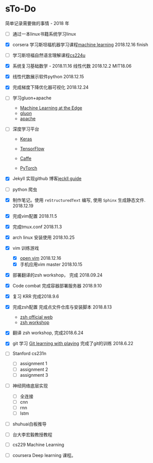 # sTo-Do

简单记录需要做的事情 - 2018 年



- [ ] 通过一本linux书籍系统学习linux

- [x] corsera 学习斯坦福机器学习课程[machine learning](https://www.coursera.org/learn/machine-learning) 2018.12.16 finish

- [ ] 学习斯坦福自然语言理解课程[cs224u](https://web.stanford.edu/class/cs224u/)

- [x] 系统复习基础数学 - 2018.11.16 线性代数 2018.12.2 MIT18.06

- [x] 线性代数展示软件python 2018.12.15

- [x] 完成梯度下降优化器可视化 2018.12.24

- [ ] 学习gluon+apache

  - [Machine Learning at the Edge](https://www.ugent.be/ea/idlab/en/research/ai-for-robotics-and-iot/machine-learning-at-the-edge.htm)
  - [gluon](https://zh.gluon.ai/index.html)
  - [apache](https://github.com/apache/incubator-mxnet)

- [ ] 深度学习平台

  - [Keras](https://keras.io/zh/)

  - [TensorFlow](https://www.tensorflow.org/?hl=zh-cn)

  - [Caffe](http://caffe.berkeleyvision.org/)

  - [PyTorch](https://pytorch.org/)

- [x] Jekyll 实现github 博客[jeckll guide](https://jekyllrb.com/docs/quickstart/)


- [ ] python 爬虫

- [x] 制作笔记。使用 `reStructuredText` 编写, 使用 `Sphinx` 生成静态文件. 2018.12.19

- [x] 完成vim配置 2018.11.5

- [x] 完成tmux.conf 2018.11.3

- [x] arch linux 安装使用 2018.10.25

- [x] vim 训练游戏
  - [x] [open vim](http://www.openvim.com/) 2018.12.16
  - [x] 手机应用vim master 2018.10.15
- [x]  部署翻译的zsh workshop， 完成 2018.09.24

- [x] Code combat 完成容器部署服务器 2018.9.10

- [x] 复习 KRR 完成2018.9.6 

- [x] 完成zsh配置 完成点文件仓库与安装脚本 2018.8.13

  - [zsh official web](http://www.zsh.org/)
  - [zsh workshop](https://www-s.acm.illinois.edu/workshops/zsh/toc.html)

- [x] 翻译 zsh workshop, 完成2018.6.24

- [x] git 学习 [Git learning with playing](https://learngitbranching.js.org/) 完成了git的训练 2018.6.22

- [ ] Stanford cs231n
    - [ ] assignment 1
    - [ ] assignment 2
    - [ ] assignment 3

- [ ] 神经网络底层实现
    - [ ] 全连接
    - [ ] cnn
    - [ ] rnn
    - [ ] lstm
- [ ] shuhuai白板推导

- [ ] 台大李宏毅教授教程
  
- [ ] cs229 Machine Learning

- [ ] coursera Deep learning 课程。
